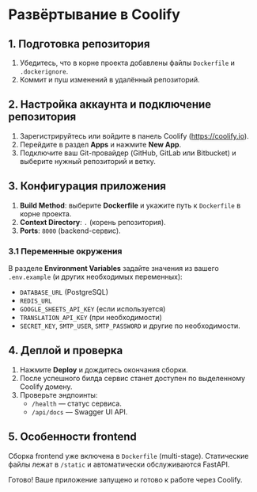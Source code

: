 # Развёртывание в Coolify

## 1. Подготовка репозитория
1. Убедитесь, что в корне проекта добавлены файлы `Dockerfile` и `.dockerignore`.
2. Коммит и пуш изменений в удалённый репозиторий.

## 2. Настройка аккаунта и подключение репозитория
1. Зарегистрируйтесь или войдите в панель Coolify (https://coolify.io).
2. Перейдите в раздел **Apps** и нажмите **New App**.
3. Подключите ваш Git-провайдер (GitHub, GitLab или Bitbucket) и выберите нужный репозиторий и ветку.

## 3. Конфигурация приложения
1. **Build Method**: выберите **Dockerfile** и укажите путь к `Dockerfile` в корне проекта.
2. **Context Directory**: `.` (корень репозитория).
3. **Ports**: `8000` (backend-сервис).

### 3.1 Переменные окружения
В разделе **Environment Variables** задайте значения из вашего `.env.example` (и других необходимых переменных):
- `DATABASE_URL` (PostgreSQL)
- `REDIS_URL`
- `GOOGLE_SHEETS_API_KEY` (если используется)
- `TRANSLATION_API_KEY` (при необходимости)
- `SECRET_KEY`, `SMTP_USER`, `SMTP_PASSWORD` и другие по необходимости.

## 4. Деплой и проверка
1. Нажмите **Deploy** и дождитесь окончания сборки.
2. После успешного билда сервис станет доступен по выделенному Coolify домену.
3. Проверьте эндпоинты:
   - `/health` — статус сервиса.
   - `/api/docs` — Swagger UI API.

## 5. Особенности frontend
Сборка frontend уже включена в `Dockerfile` (multi-stage). Статические файлы лежат в `/static` и автоматически обслуживаются FastAPI.

Готово! Ваше приложение запущено и готово к работе через Coolify.
